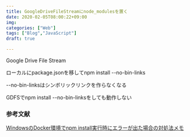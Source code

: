 ```yaml
---
title: GoogleDriveFileStreamにnode_modulesを置く
date: 2020-02-05T08:00:22+09:00
img: 
categories: ["Web"]
tags: ["Blog","JavaScript"]
draft: true

---
```


Google Drive File Stream

ローカルにpackage.jsonを移してnpm install --no-bin-links

--no-bin-linksはシンボリックリンクを作らなくなる

GDFSでnpm install --no-bin-linksをしても動作しない

### 参考文献

[WindowsのDocker環境でnpm install実行時にエラーが出た場合の対処法メモ](https://qiita.com/Y-Kanoh/items/58815aafb7346930f370)


